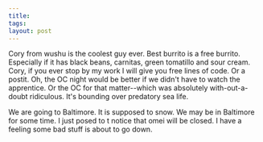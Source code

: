 ```yaml
---
title:
tags:
layout: post
---
```


Cory from wushu is the coolest guy ever.  Best burrito is a free burrito.  Especially if it has black beans, carnitas, green tomatillo and sour cream. Cory, if you ever stop by my work I will give you free lines of code.  Or a postit.  Oh, the OC night would be better if we didn't have to watch the apprentice.  Or the OC for that matter--which was absolutely with-out-a-doubt ridiculous.  It's bounding over predatory sea life.

We are going to Baltimore.  It is supposed to snow.  We may be in Baltimore for some time.  I just posed to t notice that omei will be closed.  I have a feeling some bad stuff is about to go down.


